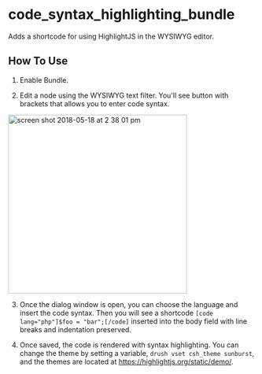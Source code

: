 # code_syntax_highlighting_bundle

Adds a shortcode for using HighlightJS in the WYSIWYG editor.

## How To Use

1. Enable Bundle.

2. Edit a node using the WYSIWYG text filter. You'll see button with brackets that allows you to enter code syntax.

<img width="363" alt="screen shot 2018-05-18 at 2 38 01 pm" src="https://user-images.githubusercontent.com/3640707/40257012-c22b0bbe-5aa9-11e8-845c-6a772b0272ff.png">

3. Once the dialog window is open, you can choose the language and insert the code syntax. Then you will see a shortcode `[code lang="php"]$foo = "bar";[/code]` inserted into the body field with line breaks and indentation preserved.

4. Once saved, the code is rendered with syntax highlighting. You can change the theme by setting a variable, `drush vset csh_theme sunburst`, and the themes are located at https://highlightjs.org/static/demo/.


